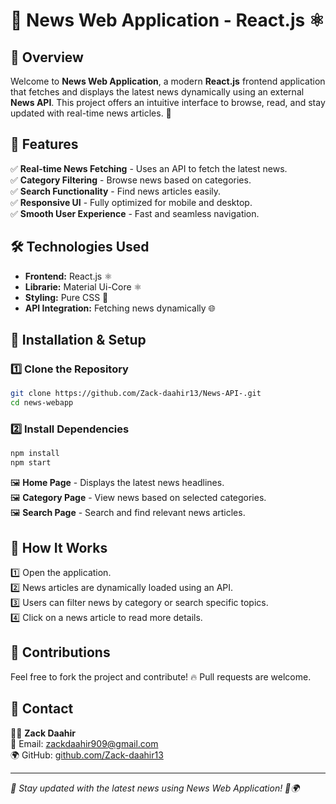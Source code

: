 # 📰 News Web Application - React.js ⚛️

## 📌 Overview
Welcome to **News Web Application**, a modern **React.js** frontend application that fetches and displays the latest news dynamically using an external **News API**. This project offers an intuitive interface to browse, read, and stay updated with real-time news articles. 🚀

## 🎯 Features
✅ **Real-time News Fetching** - Uses an API to fetch the latest news.  
✅ **Category Filtering** - Browse news based on categories.  
✅ **Search Functionality** - Find news articles easily.  
✅ **Responsive UI** - Fully optimized for mobile and desktop.  
✅ **Smooth User Experience** - Fast and seamless navigation.  

## 🛠️ Technologies Used
- **Frontend:** React.js ⚛️ <br/>
- **Librarie:** Material Ui-Core ⚛️ <br/>
- **Styling:** Pure CSS 🎨 <br/>
- **API Integration:** Fetching news dynamically 🌐 <br/>

## 🔧 Installation & Setup
### 1️⃣ Clone the Repository
```bash
git clone https://github.com/Zack-daahir13/News-API-.git
cd news-webapp
```
### 2️⃣ Install Dependencies
```bash
npm install
npm start
```

🖼️ **Home Page** - Displays the latest news headlines.  
🖼️ **Category Page** - View news based on selected categories.  
🖼️ **Search Page** - Search and find relevant news articles.  

## 🚀 How It Works
1️⃣ Open the application.  
2️⃣ News articles are dynamically loaded using an API.  
3️⃣ Users can filter news by category or search specific topics.  
4️⃣ Click on a news article to read more details.  

## 🤝 Contributions
Feel free to fork the project and contribute! 🔥 Pull requests are welcome.  

## 📩 Contact
👨‍💻 **Zack Daahir**  
📧 Email: [zackdaahir909@gmail.com](mailto:zackdaahir909@gmail.com)  
🌍 GitHub: [github.com/Zack-daahir13](https://github.com/Zack-daahir13)  

---
_🚀 Stay updated with the latest news using News Web Application! 📰🌍_

